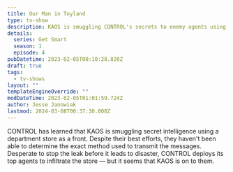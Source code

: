 ```yaml
---
title: Our Man in Toyland
type: tv-show
description: KAOS is smuggling CONTROL's secrets to enemy agents using a department store as a front. Can Max and 99 derail the operation before they're found out?
details:
  series: Get Smart
  season: 1
  episode: 4
pubDatetime: 2023-02-05T00:10:28.820Z
draft: true
tags:
  - tv-shows
layout: ""
templateEngineOverride: ""
modDateTime: 2023-02-05T01:01:59.724Z
author: Jesse Janowiak
lastmod: 2024-03-08T00:37:30.008Z
---
```


CONTROL has learned that KAOS is smuggling secret intelligence using a department store as a front. Despite their best efforts, they haven't been able to determine the exact method used to transmit the messages. Desperate to stop the leak before it leads to disaster, CONTROL deploys its top agents to infiltrate the store — but it seems that KAOS is on to them.
